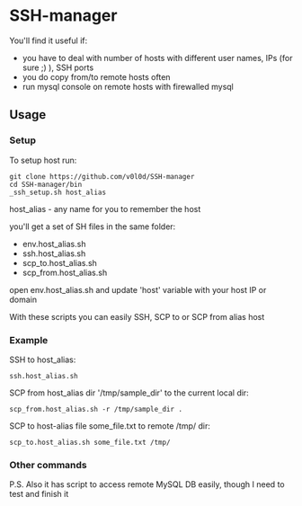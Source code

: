 # SSH-manager

You'll find it useful if:
* you have to deal with number of hosts with different user names, IPs (for sure ;) ), SSH ports
* you do copy from/to remote hosts often
* run mysql console on remote hosts with firewalled mysql


## Usage

### Setup
To setup host run:
```
git clone https://github.com/v0l0d/SSH-manager
cd SSH-manager/bin
_ssh_setup.sh host_alias
```
host_alias - any name for you to remember the host

you'll get a set of SH files in the same folder:
* env.host_alias.sh
* ssh.host_alias.sh
* scp_to.host_alias.sh
* scp_from.host_alias.sh

open env.host_alias.sh and update 'host' variable with your host IP or domain

With these scripts you can easily SSH, SCP to or SCP from alias host

### Example
SSH to host_alias:
```
ssh.host_alias.sh
```

SCP from host_alias dir '/tmp/sample_dir' to the current local dir:
```
scp_from.host_alias.sh -r /tmp/sample_dir .
```

SCP to host-alias file some_file.txt to remote /tmp/ dir:
```
scp_to.host_alias.sh some_file.txt /tmp/
```

### Other commands
P.S.
Also it has script to access remote MySQL DB easily, though I need to test and finish it
